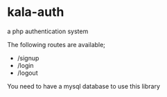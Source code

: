# kala-auth
a php authentication system

The following routes are available;
* /signup
* /login
* /logout

You need to have a mysql database to use this library
